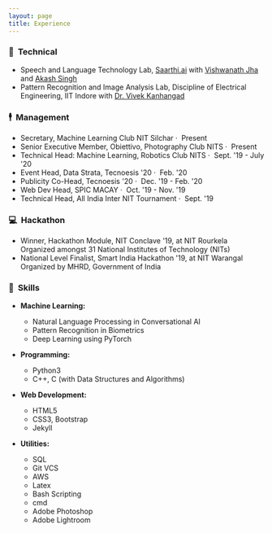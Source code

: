 ```yaml
---
layout: page
title: Experience
---
```


### &#x1F52D; &nbsp;Technical

- Speech and Language Technology Lab, [Saarthi.ai](https://saarthi.ai/) with [Vishwanath Jha](https://www.linkedin.com/in/vishwanathjha1/) and [Akash Singh](https://www.linkedin.com/in/akashsingh58/)
- Pattern Recognition and Image Analysis Lab, Discipline of Electrical Engineering, IIT Indore with [Dr. Vivek Kanhangad](http://www.iiti.ac.in/people/~kvivek/)

### &#x1F574; &nbsp;Management

- Secretary, Machine Learning Club NIT Silchar &middot; &nbsp;<span class="post-date-about">Present</span>
- Senior Executive Member, Obiettivo, Photography Club NITS &middot; &nbsp;<span class="post-date-about">Present</span>
- Technical Head: Machine Learning, Robotics Club NITS &middot; &nbsp;<span class="post-date-about">Sept. '19 - July '20</span>
- Event Head, Data Strata, Tecnoesis '20 &middot; &nbsp;<span class="post-date-about">Feb. '20</span>
- Publicity Co-Head, Tecnoesis '20 &middot; &nbsp;<span class="post-date-about">Dec. '19 - Feb. '20</span>
- Web Dev Head, SPIC MACAY &middot; &nbsp;<span class="post-date-about">Oct. '19 - Nov. '19</span>
- Technical Head, All India Inter NIT Tournament &middot; &nbsp;<span class="post-date-about">Sept. '19</span>


### &#x1F4BB; &nbsp;Hackathon

- Winner, Hackathon Module, NIT Conclave '19, at NIT Rourkela <br> <span class="post-date-about"> Organized amongst 31 National Institutes of Technology (NITs)</span>
- National Level Finalist, Smart India Hackathon '19, at NIT Warangal <br> <span class="post-date-about"> Organized by MHRD, Government of India</span>

### &#x1F331; &nbsp;Skills

- **Machine Learning:**
	- Natural Language Processing in Conversational AI
	- Pattern Recognition in Biometrics
	- Deep Learning using PyTorch

- **Programming:**
	- Python3
	- C++, C (with Data Structures and Algorithms)

- **Web Development:**
	- HTML5
	- CSS3, Bootstrap
	- Jekyll

- **Utilities:**
	- SQL
	- Git VCS
	- AWS
	- Latex
	- Bash Scripting
	- cmd
	- Adobe Photoshop
	- Adobe Lightroom